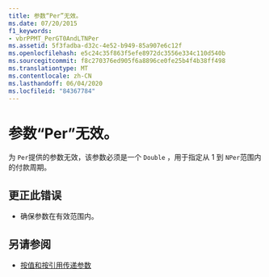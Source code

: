 ```yaml
---
title: 参数“Per”无效。
ms.date: 07/20/2015
f1_keywords:
- vbrPPMT_PerGT0AndLTNPer
ms.assetid: 5f3fadba-d32c-4e52-b949-85a907e6c12f
ms.openlocfilehash: e5c24c35f863f5efe8972dc3556e334c110d540b
ms.sourcegitcommit: f8c270376ed905f6a8896ce0fe25b4f4b38ff498
ms.translationtype: MT
ms.contentlocale: zh-CN
ms.lasthandoff: 06/04/2020
ms.locfileid: "84367784"
---
```

# <a name="argument-per-is-not-valid"></a>参数“Per”无效。
为 `Per`提供的参数无效，该参数必须是一个 `Double` ，用于指定从 1 到 `NPer`范围内的付款周期。  
  
## <a name="to-correct-this-error"></a>更正此错误  
  
- 确保参数在有效范围内。  
  
## <a name="see-also"></a>另请参阅

- [按值和按引用传递参数](../programming-guide/language-features/procedures/passing-arguments-by-value-and-by-reference.md)
